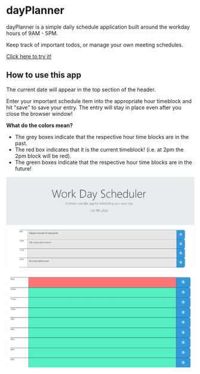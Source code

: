 # dayPlanner
dayPlanner is a simple daily schedule application built around the workday hours of 9AM - 5PM.

Keep track of important todos, or manage your own meeting schedules.

[Click here to try it!](https://cpusillo.github.io/dayPlanner/)

## How to use this app
The current date will appear in the top section of the header.

Enter your important schedule item into the appropriate hour timeblock and hit "save" to save your entry. The entry will stay in place even after you close the browser window!

**What do the colors mean?**
* The grey boxes indicate that the respective hour time blocks are in the past.
* The red box indicates that it is the current timeblock! (i.e. at 2pm the 2pm block will be red).
* The green boxes indicate that the respective hour time blocks are in the future! 

![Image of application](https://github.com/cpusillo/dayPlanner/blob/main/assets/img/screenshot-1.jpg)

![Image of application](https://github.com/cpusillo/dayPlanner/blob/main/assets/img/Screenshot%202020-10-12%20095114.jpg)
